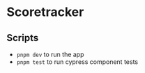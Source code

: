 # Scoretracker

## Scripts

- `pnpm dev` to run the app
- `pnpm test` to run cypress component tests

